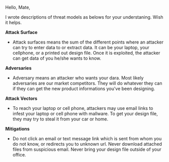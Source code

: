 Hello, Mate,

I wrote descriptions of threat models as belows for your understaning. Wish it helps.

**Attack Surface**
-  Attack surfaces means the sum of the different points where an attacker can try to enter data to or extract data. It can be your laptop, your cellphone, or a printed out design file. Once it is exploited, the attacker can get data of you he/she wants to know.

**Adversaries**
- Adversary means an attacker who wants your dara. Most likely adversaries are our market competitors. They will do whatever they can if they can get the new product informations you've been designing.

**Attack Vectors**
- To reach your laptop or cell phone, attackers may use email links to infest your laptop or cell phone with mallware. To get your design file, they may try to steal it from your car or home.

**Mitigations**
- Do not click an email or text message link which is sent from whom you do not know, or redirects you to unknown url. Never download attached files from suspicious email. Never bring your design file outside of your office.